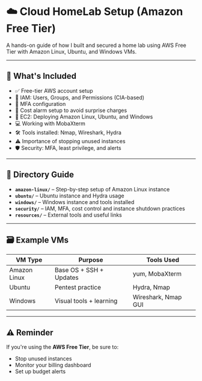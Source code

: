 # ☁️ Cloud HomeLab Setup (Amazon Free Tier)

A hands-on guide of how I built and secured a home lab using AWS Free Tier with Amazon Linux, Ubuntu, and Windows VMs.

---

## 🔧 What's Included

- ✅ Free-tier AWS account setup
- 👤 IAM: Users, Groups, and Permissions (CIA-based)
- 🔐 MFA configuration
- 💸 Cost alarm setup to avoid surprise charges
- 🧠 EC2: Deploying Amazon Linux, Ubuntu, and Windows
- 💻 Working with MobaXterm
- 🛠️ Tools installed: Nmap, Wireshark, Hydra
- ⚠️ Importance of stopping unused instances
- 🛡️ Security: MFA, least privilege, and alerts

---

## 📁 Directory Guide

- **`amazon-linux/`** – Step-by-step setup of Amazon Linux instance
- **`ubuntu/`** – Ubuntu instance and Hydra usage
- **`windows/`** – Windows instance and tools installed
- **`security/`** – IAM, MFA, cost control and instance shutdown practices
- **`resources/`** – External tools and useful links

---

## 🗃️ Example VMs

| VM Type        | Purpose                     | Tools Used                   |
|----------------|-----------------------------|------------------------------|
| Amazon Linux   | Base OS + SSH + Updates     | yum, MobaXterm               |
| Ubuntu         | Pentest practice            | Hydra, Nmap                  |
| Windows        | Visual tools + learning     | Wireshark, Nmap GUI          |

---

## ⚠️ Reminder

If you're using the **AWS Free Tier**, be sure to:
- Stop unused instances
- Monitor your billing dashboard
- Set up budget alerts
